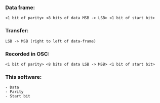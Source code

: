 ### Data frame:
    <1 bit of parity> <8 bits of data MSB -> LSB> <1 bit of start bit>
### Transfer: 
    LSB -> MSB (right to left of data-frame) 
### Recorded in OSC: 
    <1 bit of parity> <8 bits of data LSB -> MSB> <1 bit of start bit>
### This software:
    - Data
    - Parity
    - Start bit
